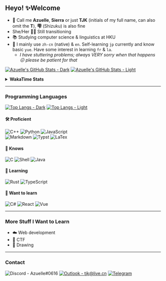 ## Heyo! ✨Welcome

- 👋 Call me **Azuelle**, **Sierra** or just **TJK** (initials of my full name, can also omit the **T**), **雫** (Shizuku) is also fine
- She/Her 🏳️‍⚧️ Still transitioning
- 📚 Studying computer science & linguistics at HKU
- 💬 I mainly use `zh-cn` (native) & `en`. Self-learning `jp` currently and know basic `yue`. Have some interest in learning `fr` & `la`.
  - *I have stuttering problems; always VERY sorry when that happens 😖 please be patient for that*

[![Azuelle's GitHub Stats - Dark](https://azuelle-github-readme-stats.vercel.app/api?username=azuelle&text_bold=false&rank_icon=percentile&show_icons=true&theme=dracula&count_private=true#gh-dark-mode-only)](https://github.com/anuraghazra/github-readme-stats#gh-dark-mode-only)
[![Azuelle's GitHub Stats - Light](https://azuelle-github-readme-stats.vercel.app/api?username=azuelle&text_bold=false&rank_icon=percentile&show_icons=true&theme=buefy&count_private=true#gh-light-mode-only)](https://github.com/anuraghazra/github-readme-stats#gh-light-mode-only)

<details><summary><b>WakaTime Stats</b></summary>
  
[![Azuelle's WakaTime Stats - Dark](https://azuelle-github-readme-stats.vercel.app/api/wakatime?username=Azuelle&layout=compact&theme=dracula&range=all_time&hide_title=true#gh-dark-mode-only)](https://github.com/anuraghazra/github-readme-stats#gh-dark-mode-only)
[![Azuelle's WakaTime Stats - Light](https://azuelle-github-readme-stats.vercel.app/api/wakatime?username=Azuelle&layout=compact&theme=buefy&range=all_time&hide_title=true#gh-light-mode-only)](https://github.com/anuraghazra/github-readme-stats#gh-light-mode-only)
  
</details>

---
### Programming Languages

[![Top Langs - Dark](https://azuelle-github-readme-stats.vercel.app/api/top-langs/?username=azuelle&theme=dracula&layout=compact&count_private=true&exclude_repo=azuelle.github.io,azuelle.github.io-source,TjkFredsBlog,vercel-github-readme-stats#gh-dark-mode-only)](https://github.com/anuraghazra/github-readme-stats#gh-dark-mode-only)
[![Top Langs - Light](https://azuelle-github-readme-stats.vercel.app/api/top-langs/?username=azuelle&theme=buefy&layout=compact&count_private=true&exclude_repo=azuelle.github.io,azuelle.github.io-source,TjkFredsBlog,vercel-github-readme-stats#gh-light-mode-only)](https://github.com/anuraghazra/github-readme-stats#gh-light-mode-only)

#### 🛠️ Proficient
![C++](https://img.shields.io/badge/C%2B%2B-00599C?style=for-the-badge&logo=c%2B%2B&logoColor=white) ![Python](https://img.shields.io/badge/Python-14354C?style=for-the-badge&logo=python&logoColor=white) ![JavaScript](https://img.shields.io/badge/JavaScript-F7DF1E?style=for-the-badge&logo=javascript&logoColor=black)  \
![Markdown](https://img.shields.io/badge/Markdown-000000?style=for-the-badge&logo=markdown&logoColor=white) ![Typst](https://img.shields.io/badge/Typst-239DAD?style=for-the-badge&logo=typst&logoColor=white) ![LaTex](https://img.shields.io/badge/LaTeX-008080?style=for-the-badge&logo=latex&logoColor=white)

#### 🔨 Knows
![C](https://img.shields.io/badge/C-00599C?style=for-the-badge&logo=c&logoColor=white) ![Shell](https://img.shields.io/badge/Shell_Script-121011?style=for-the-badge&logo=gnu-bash&logoColor=white) ![Java](https://img.shields.io/badge/Java-ED8B00?style=for-the-badge&logo=openjdk&logoColor=white)
  
#### 🔎 Learning
![Rust](https://img.shields.io/badge/Rust-000000?style=for-the-badge&logo=rust&logoColor=white) ![TypeScript](https://img.shields.io/badge/TypeScript-007ACC?style=for-the-badge&logo=typescript&logoColor=white)
  
#### 👀 Want to learn
![C#](https://img.shields.io/badge/C%23-239120?style=for-the-badge&logo=c-sharp&logoColor=white) ![React](https://img.shields.io/badge/React-20232A?style=for-the-badge&logo=react&logoColor=61DAFB) ![Vue](https://img.shields.io/badge/Vue.js-35495E?style=for-the-badge&logo=vue.js&logoColor=4FC08D)

---
### More Stuff I Want to Learn

- ☁️ Web development
- 🚩 CTF
- 🎨 Drawing

---
### Contact

![Discord - Azuelle#0616](https://img.shields.io/badge/Discord-Azuelle%230616-7289DA?style=for-the-badge&logo=discord&logoColor=white&color=grey&labelColor=7289DA)  [![Outlook - tjk@live.cn](https://img.shields.io/badge/Email-0078D4?style=for-the-badge&logo=microsoftoutlook&logoColor=white)](mailto:tjk@live.cn) [![Telegram](https://img.shields.io/badge/Telegram-26A5E4?style=for-the-badge&logo=telegram&logoColor=white)](https://t.me/Azuelle)

<!--
**Azuelle/azuelle** is a ✨ _special_ ✨ repository because its `README.md` (this file) appears on your GitHub profile.

Here are some ideas to get you started:

- 🔭 I’m currently working on ...
- 🌱 I’m currently learning ... (check)
- 👯 I’m looking to collaborate on ...
- 🤔 I’m looking for help with ...
- 💬 Ask me about ...
- 📫 How to reach me: ... (check)
- 😄 Pronouns: ... (check)
- ⚡ Fun fact: ...
-->
